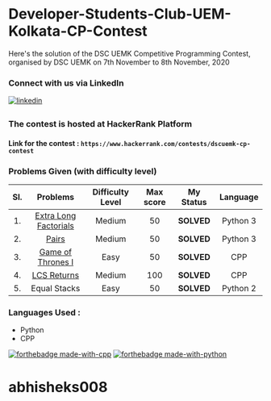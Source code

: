 # Developer-Students-Club-UEM-Kolkata-CP-Contest
Here's the solution of the DSC UEMK Competitive Programming Contest, organised by DSC UEMK on 7th November to 8th November, 2020

### Connect with us via LinkedIn  
<a href="https://www.linkedin.com/company/dsc-uemk/" target="_blank"> 
<img src=https://img.shields.io/badge/linkedin-%231E77B5.svg?&style=for-the-badge&logo=linkedin&logoColor=white alt=linkedin style="margin-bottom: 5px;" /> 
</a>


### The contest is hosted at HackerRank Platform
#### Link for the contest : `https://www.hackerrank.com/contests/dscuemk-cp-contest`

### Problems Given (with difficulty level)

| Sl. | Problems | Difficulty Level | Max score | My Status | Language |
|:---:|:---:|:---:| :---:| :---: | :---: |
|1.|<a href = "https://github.com/abhisheks008/Developer-Students-Club-UEM-Kolkata-CP-Contest/blob/main/Extra%20long%20factorials.py">Extra Long Factorials</a> | Medium | 50| **SOLVED** | Python 3 |
|2. | <a href = "https://github.com/abhisheks008/Developer-Students-Club-UEM-Kolkata-CP-Contest/blob/main/Pairs.py">Pairs</a> | Medium | 50 | **SOLVED** | Python 3|
|3. | <a href = "https://github.com/abhisheks008/Developer-Students-Club-UEM-Kolkata-CP-Contest/blob/main/Game%20of%20Thrones%20I.cpp">Game of Thrones I</a> | Easy | 50 | **SOLVED** | CPP |
|4.|<a href = "https://github.com/abhisheks008/Developer-Students-Club-UEM-Kolkata-CP-Contest/blob/main/LCS%20Returns.cpp">LCS Returns</a>|Medium|100|**SOLVED**| CPP |
|5.|Equal Stacks|Easy|50|**SOLVED**| Python 2 |

### Languages Used :
- Python
- CPP

[![forthebadge made-with-cpp](http://ForTheBadge.com/images/badges/made-with-c.svg)](https://www.python.org/)
[![forthebadge made-with-python](http://ForTheBadge.com/images/badges/made-with-python.svg)](https://www.python.org/)


# abhisheks008
